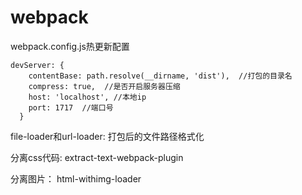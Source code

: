 # webpack
webpack.config.js热更新配置
```
devServer: {
    contentBase: path.resolve(__dirname, 'dist'),  //打包的目录名
    compress: true,  //是否开启服务器压缩
    host: 'localhost', //本地ip
    port: 1717  //端口号
  }
```

file-loader和url-loader: 打包后的文件路径格式化

分离css代码: extract-text-webpack-plugin

分离图片： html-withimg-loader